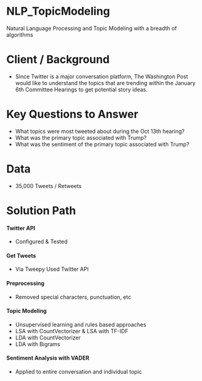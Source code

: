 # NLP_TopicModeling
Natural Language Processing and Topic Modeling with a breadth of algorithms

# Client / Background
- Since Twitter is a major conversation platform, The Washington Post would like to understand the topics that are trending within the January 6th Committee Hearings to get potential story ideas.

# Key Questions to Answer
- What topics were most tweeted about during the Oct 13th hearing?
- What was the primary topic associated with Trump?
- What was the sentiment of the primary topic associated with Trump?

# Data
- 35,000 Tweets / Retweets

# Solution Path
#### Twitter API
- Configured & Tested
#### Get Tweets
- Via Tweepy Used Twitter API
#### Preprocessing
- Removed special characters, punctuation, etc
#### Topic Modeling 
- Unsupervised learning and rules based approaches
- LSA with CountVectorizer & LSA with TF-IDF
- LDA with CountVectorizer
- LDA with Bigrams
#### Sentiment Analysis with VADER
- Applied to entire conversation and individual topic



